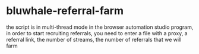 # bluwhale-referral-farm
the script is in multi-thread mode in the browser automation studio program, in order to start recruiting referrals, you need to enter a file with a proxy, a referral link, the number of streams, the number of referrals that we will farm
